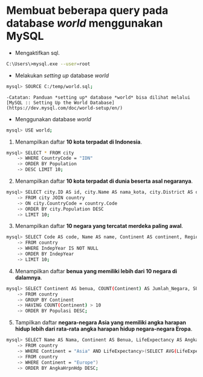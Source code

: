 # Membuat beberapa query pada database *world* menggunakan MySQL

- Mengaktifkan sql.
```bash
C:\Users\>mysql.exe --user=root
```

- Melakukan *setting up* database *world*
```bash
mysql> SOURCE C:/temp/world.sql;
```

    -Catatan: Panduan *setting up* database *world* bisa dilihat melalui [MySQL :: Setting Up the World Database](https://dev.mysql.com/doc/world-setup/en/)

- Menggunakan database *world*
```bash
mysql> USE world;
```

1. Menampilkan daftar **10 kota terpadat di Indonesia**.
```bash
mysql> SELECT * FROM city
    -> WHERE CountryCode = "IDN"
    -> ORDER BY Population
    -> DESC LIMIT 10;
```

2. Menampilkan daftar **10 kota terpadat di dunia beserta asal negaranya**.
```bash
mysql> SELECT city.ID AS id, city.Name AS nama_kota, city.District AS district, country.Name AS negara, city.Population AS population
    -> FROM city JOIN country
    -> ON city.CountryCode = country.Code
    -> ORDER BY city.Population DESC
    -> LIMIT 10;
```

3. Menampilkan daftar **10 negara yang tercatat merdeka paling awal**.
```bash
mysql> SELECT Code AS code, Name AS name, Continent AS continent, Region as region, IndepYear as tahun_merdeka
    -> FROM country
    -> WHERE IndepYear IS NOT NULL
    -> ORDER BY IndepYear
    -> LIMIT 10;
```

4. Menampilkan daftar **benua yang memiliki lebih dari 10 negara di dalamnya**.
```bash
mysql> SELECT Continent AS benua, COUNT(Continent) AS Jumlah_Negara, SUM(Population) AS Populasi, AVG(LifeExpectancy) AS Rata_AngkaHrpnHdp
    -> FROM country
    -> GROUP BY Continent
    -> HAVING COUNT(Continent) > 10
    -> ORDER BY Populasi DESC;
```

5. Tampilkan daftar **negara-negara Asia yang memiliki angka harapan hidup lebih dari rata-rata angka harapan hidup negara-negara Eropa**.
```bash
mysql> SELECT Name AS Nama, Continent AS Benua, LifeExpectancy AS AngkaHrpnHdp, GNP
    -> FROM country
    -> WHERE Continent = "Asia" AND LifeExpectancy>(SELECT AVG(LifeExpectancy)
    -> FROM country
    -> WHERE Continent = "Europe")
    -> ORDER BY AngkaHrpnHdp DESC;
```
